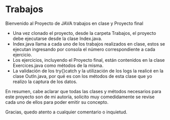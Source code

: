 # Trabajos
Bienvenido al Proyecto de JAVA trabajos en clase y Proyecto final

- Una vez clonado el proyecto, desde la carpeta Trabajos, el proyecto debe ejecutarse desde la clase Index.java.
- Index.java llama a cada uno de los trabajos realizados en clase, estos se ejecutan ingresando por consola el número correspondiente a cada ejercicio.
- Los ejercicios, incluyendo el Proyecto final, están contenidos en la clase Exercices.java como métodos de la misma.
- La validación de los try{}catch y la utilización de los logs la realicé en la clase OutIn.java, por qué es con los métodos de esta clase que yo realizo la captura de los datos.
  
En resumen, cabe aclarar que todas las clases y métodos necesarios para este proyecto son de mi autoría, solicito muy comedidamente se revise cada uno de ellos para poder emitir su concepto.

Gracias, quedo atento a cualquier comentario o inquietud.

